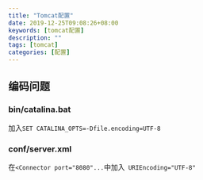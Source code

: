 ```yaml
---
title: "Tomcat配置"
date: 2019-12-25T09:08:26+08:00
keywords: [tomcat配置]
description: ""
tags: [tomcat]
categories: [配置]
---
```


## 编码问题
### bin/catalina.bat
加入`SET CATALINA_OPTS=-Dfile.encoding=UTF-8`
### conf/server.xml
在`<Connector port="8080"...`中加入` URIEncoding="UTF-8"`